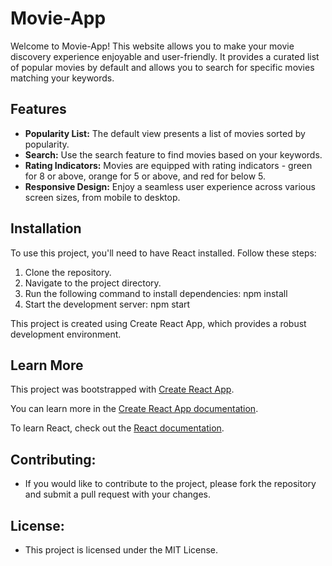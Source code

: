 # Movie-App

Welcome to Movie-App! This website allows you to make your movie discovery experience enjoyable and user-friendly. It provides a curated list of popular movies by default and allows you to search for specific movies matching your keywords.

## Features

- **Popularity List:** The default view presents a list of movies sorted by popularity.
- **Search:** Use the search feature to find movies based on your keywords.
- **Rating Indicators:** Movies are equipped with rating indicators - green for 8 or above, orange for 5 or above, and red for below 5.
- **Responsive Design:** Enjoy a seamless user experience across various screen sizes, from mobile to desktop.

## Installation

To use this project, you'll need to have React installed. Follow these steps:

1. Clone the repository.
2. Navigate to the project directory.
3. Run the following command to install dependencies:
   npm install
4. Start the development server:
   npm start
   
This project is created using Create React App, which provides a robust development environment.

## Learn More

This project was bootstrapped with [Create React App](https://github.com/facebook/create-react-app).

You can learn more in the [Create React App documentation](https://facebook.github.io/create-react-app/docs/getting-started).

To learn React, check out the [React documentation](https://reactjs.org/).

## Contributing:
- If you would like to contribute to the project, please fork the repository and submit a pull request with your changes.

## License:
- This project is licensed under the MIT License.






